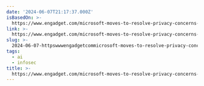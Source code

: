 ```yaml
---
date: '2024-06-07T21:17:37.000Z'
isBasedOn: >-
  https://www.engadget.com/microsoft-moves-to-resolve-privacy-concerns-over-its-recall-feature-170318905.html?src=rss
link: >-
  https://www.engadget.com/microsoft-moves-to-resolve-privacy-concerns-over-its-recall-feature-170318905.html?src=rss
slug: >-
  2024-06-07-httpswwwengadgetcommicrosoft-moves-to-resolve-privacy-concerns-over-its-recall-feature-170318905htmlsrcrss
tags:
  - ai
  - infosec
title: >-
  https://www.engadget.com/microsoft-moves-to-resolve-privacy-concerns-over-its-recall-feature-170318905.html?src=rss
---
```

 
